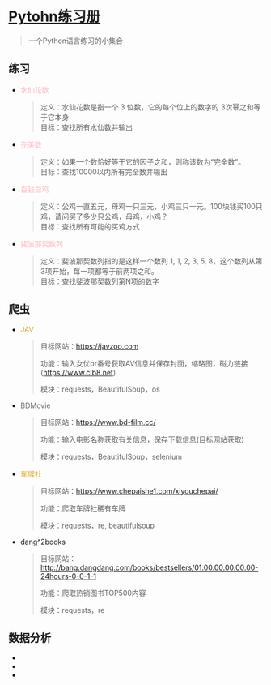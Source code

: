 # [Pytohn练习册](https://github.com/zihunyeyu/pythonpractice#pytohn%E7%BB%83%E4%B9%A0%E5%86%8C)

> 一个Python语言练习的小集合
## 练习
- <a href='https://github.com/zihunyeyu/pythonpractice/blob/master/%E7%BB%83%E4%B9%A0/%E6%B0%B4%E4%BB%99%E8%8A%B1%E6%95%B0.py' style='text-decoration:none;color:lightpink'>水仙花数</a>
  >定义：水仙花数是指一个 3 位数，它的每个位上的数字的 3次幂之和等于它本身  
  >目标：查找所有水仙数并输出
  
- <a href='https://github.com/zihunyeyu/pythonpractice/blob/master/%E7%BB%83%E4%B9%A0/%E5%AE%8C%E7%BE%8E%E6%95%B0.py' style='text-decoration:none;color:lightpink'>完美数</a>
  >定义：如果一个数恰好等于它的因子之和，则称该数为“完全数”。  
  >目标：查找10000以内所有完全数并输出
  
- <a href='https://github.com/zihunyeyu/pythonpractice/blob/master/%E7%BB%83%E4%B9%A0/%E7%99%BE%E9%B8%A1%E7%99%BE%E9%92%B1.py' style='text-decoration:none;color:lightpink'>百钱白鸡</a>
  >定义：公鸡一直五元，母鸡一只三元，小鸡三只一元。100块钱买100只鸡，请问买了多少只公鸡，母鸡，小鸡？   
  >目标：查找所有可能的买鸡方式
- <a href='https://github.com/zihunyeyu/pythonpractice/blob/master/%E7%BB%83%E4%B9%A0/%E6%96%90%E6%B3%A2%E9%82%A3%E5%A5%91%E6%95%B0%E5%88%97.py' style='text-decoration:none;color:lightpink'>斐波那契数列</a>
  >定义：斐波那契数列指的是这样一个数列 1, 1, 2, 3, 5, 8，这个数列从第3项开始，每一项都等于前两项之和。  
  >目标：查找斐波那契数列第N项的数字
## 爬虫

- <a href='https://github.com/zihunyeyu/pythonpractice/blob/master/爬虫/JAV.py' style='text-decoration:none;color:GoldenRod'>JAV</a>

  > 目标网站：https://javzoo.com
  >
  > 功能：输入女优or番号获取AV信息并保存封面，缩略图，磁力链接(https://www.clb8.net)
  >
  > 模块：requests，BeautifulSoup，os
  
- <a href='https://github.com/zihunyeyu/pythonpractice/blob/master/爬虫/BDMovie.py' style='text-decoration:none;color:DimGray'>BDMovie</a>

  >目标网站：https://www.bd-film.cc/
  >
  >功能：输入电影名称获取有关信息，保存下载信息(目标网站获取)
  >
  >模块：requests，BeautifulSoup，selenium

- <a href='https://github.com/zihunyeyu/pythonpractice/blob/master/爬虫/JAV.py' style='text-decoration:none;color:GoldenRod'>车牌社</a>

  >目标网站：https://www.chepaishe1.com/xiyouchepai/
  >
  >功能：爬取车牌社稀有车牌
  >
  >模块：requests，re, beautifulsoup
  
- dang^2books

  >目标网站：http://bang.dangdang.com/books/bestsellers/01.00.00.00.00.00-24hours-0-0-1-1
  >
  >功能：爬取热销图书TOP500内容
  >
  >模块：requests，re

## 数据分析

- 

-  

-  

  